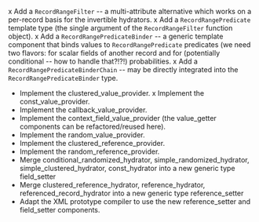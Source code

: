 x Add a `RecordRangeFilter` -- a multi-attribute alternative which works on a per-record basis for the invertible hydrators.
x Add a `RecordRangePredicate` template type (the single argument of the `RecordRangeFilter` function object).
x Add a `RecordRangePredicateBinder` -- a generic template component that binds values to `RecordRangePredicate` predicates (we need two flavors: for scalar fields of another record and for (potentially conditional -- how to handle that?!?!) probabilities.
x Add a `RecordRangePredicateBinderChain` -- may be directly integrated into the `RecordRangePredicateBinder` type. 
* Implement the clustered_value_provider.
x Implement the const_value_provider.
* Implement the callback_value_provider.
* Implement the context_field_value_provider (the value_getter components can be refactored/reused here).
* Implement the random_value_provider.
* Implement the clustered_reference_provider.
* Implement the random_reference_provider.
* Merge conditional_randomized_hydrator, simple_randomized_hydrator, simple_clustered_hydrator, const_hydrator into a new generic type field_setter 
* Merge clustered_reference_hydrator, reference_hydrator, referenced_record_hydrator into a new generic type reference_setter
* Adapt the XML prototype compiler to use the new reference_setter and field_setter components.
